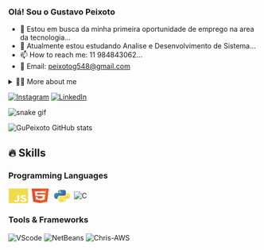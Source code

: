### Olá! Sou o Gustavo Peixoto

- 🔭 Estou em busca da minha primeira oportunidade de emprego na area da tecnologia...
- 🌱  Atualmente estou estudando Analise e Desenvolvimento de Sistema...
- 📫 How to reach me: 11 984843062...
- 📧 Email: peixotog548@gmail.com

<!-- Dropdown -->
<details>
  <summary>👨‍💻 More about me</summary>

  - 💬 Tenho 19 anos e atualmente moro no Brasil. Estou adiquirindo
experiência com SQL, Python, Análise de Dados, Java Script e banco de dados. Atualmente estou cursando Analise e Desenvolveminto de Sistemas na Universidade de Sao Caetano do Sul (USCS). A Cada dia estou estudando e aprimorando mais minhas habilidades em linguagens de programaçao, para que eu possa ser um bom e otimo programador.

  - ⚡ Gosto muito de praticar esporte, jogar video game, aprender coisas novas sobre o avanço da tecnologia...
    
</details>

<!-- Links -->
[![Instagram](https://img.shields.io/badge/Instagram-E4405F?style=for-the-badge&logo=instagram&logoColor=white)](https://www.instagram.com/guhhpeixoto/)
[![LinkedIn](https://img.shields.io/badge/LinkedIn-0077B5?style=for-the-badge&logo=linkedin&logoColor=white)](https://www.linkedin.com/in/gustavo-peixoto-b2a169266/)

![snake gif](https://github.com/GuPeeixoto/SEU_REPOSITORIO/blob/output/github-contribution-grid-snake.svg)

<!-- GithubStats -->
![GuPeixoto GitHub stats](https://github-readme-stats.vercel.app/api?username=GuPeixoto&show_icons=true&theme=gotham)

## 🔥 Skills
<!-- Skills: Programming Languages -->
  <div style="flex-basis: 48%;">
    <h3>Programming Languages</h3>
    <img align="center" alt="Js" height="30" width="40" src="https://raw.githubusercontent.com/devicons/devicon/master/icons/javascript/javascript-plain.svg">
    <img align="center" alt="HTML" height="30" width="40" src="https://raw.githubusercontent.com/devicons/devicon/master/icons/html5/html5-original.svg">
   <img align="center" alt="Python" height="30" width="40" src="https://raw.githubusercontent.com/devicons/devicon/master/icons/python/python-original.svg">
    <img align="center" alt="C" height="30" width="40" src="https://cdn.jsdelivr.net/gh/devicons/devicon/icons/c/c-original.svg">
  </div>

  <!-- Skills: Tools & Frameworks -->
  <div style="flex-basis: 48%;">
    <h3>Tools & Frameworks</h3>
    <img align="center" alt="VScode" height="30" width="40" src="https://cdn.jsdelivr.net/gh/devicons/devicon/icons/vscode/vscode-original.svg">
 <img align="center" alt="NetBeans" height="30" width="40" src=https://img.shields.io/badge/apache%20netbeans-1B6AC6?style=for-the-badge&logo=apache%20netbeans%20IDE&logoColor=white>
  <img align="center" alt="Chris-AWS" height="30" width="40" src="https://cdn.jsdelivr.net/gh/devicons/devicon/icons/git/git-original.svg">
  


